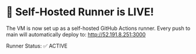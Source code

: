 # 🎉 Self-Hosted Runner is LIVE!

The VM is now set up as a self-hosted GitHub Actions runner.
Every push to main will automatically deploy to: http://52.191.8.251:3000

Runner Status: ✅ ACTIVE
